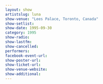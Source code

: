 ```yaml
---
layout: show
artistslug: luna
show-venue: "Lees Palace, Toronto, Canada"
show-setlist: 
show-date: 1995-09-30
category: 1995
show-radio: 
show-lastfm: 
show-cancelled: 
performers: 
facebook-event-url: 
show-poster-url: 
show-ticket-url: 
show-venue-website: 
show-additional: 
---
```


